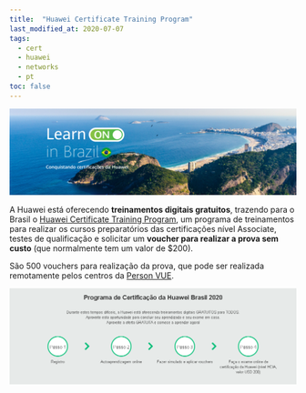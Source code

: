 ```yaml
---
title:  "Huawei Certificate Training Program"
last_modified_at: 2020-07-07
tags:
  - cert
  - huawei
  - networks
  - pt
toc: false
---
```


[![](/assets/images/posts/2020-07-07-haina-brazil/0.jpg)](https://e.huawei.com/en/talent/#/news/details?consultationId=749)

A Huawei está oferecendo **treinamentos digitais gratuitos**, trazendo para o Brasil o [Huawei Certificate Training Program](https://e.huawei.com/en/talent/#/news/details?consultationId=749), um programa de treinamentos para realizar os cursos preparatórios das certificações nível Associate, testes de qualificação e solicitar um **voucher para realizar a prova sem custo** (que normalmente tem um valor de $200).

São 500 vouchers para realização da prova, que pode ser realizada remotamente pelos centros da [Person VUE](https://home.pearsonvue.com/Clients/Huawei.aspx).

![](/assets/images/posts/2020-07-07-haina-brazil/1.png)


